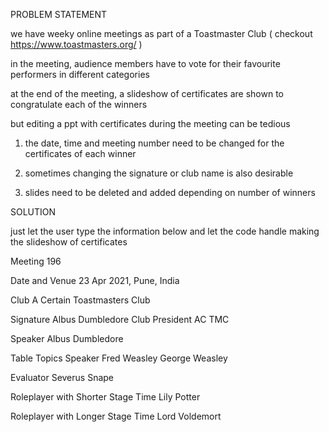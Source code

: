 PROBLEM STATEMENT

  we have weeky online meetings as part of a Toastmaster Club ( checkout https://www.toastmasters.org/ )

  in the meeting, audience members have to vote for their favourite performers in different categories

  at the end of the meeting, a slideshow of certificates are shown to congratulate each of the winners
  
  but editing a ppt with certificates during the meeting can be tedious
   
  1. the date, time and meeting number need to be changed for the certificates of each winner
  
  2. sometimes changing the signature or club name is also desirable
  
  3. slides need to be deleted and added depending on number of winners

SOLUTION

just let the user type the information below and let the code handle making the slideshow of certificates

Meeting
196

Date and Venue
23 Apr 2021, Pune, India

Club
A Certain
Toastmasters Club

Signature
Albus Dumbledore
Club President
AC TMC

Speaker
Albus Dumbledore

Table Topics Speaker
Fred Weasley
George Weasley

Evaluator
Severus Snape

Roleplayer with Shorter Stage Time
Lily Potter

Roleplayer with Longer Stage Time
Lord Voldemort
